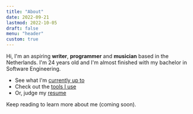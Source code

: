```yaml
---
title: "About"
date: 2022-09-21
lastmod: 2022-10-05
draft: false
menu: "header"
custom: true
---
```


Hi, I'm an aspiring **writer**, **programmer** and **musician** based in the Netherlands.
I'm 24 years old and I'm almost finished with my bachelor in Software Engineering.

- See what I'm [currently up to](/about/now)
- Check out the [tools I use](/about/uses)
- Or, judge my [resume](/about/resume)

Keep reading to learn more about me (coming soon).
